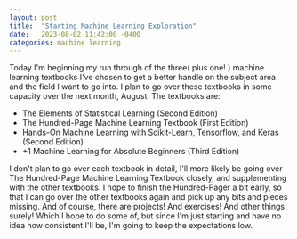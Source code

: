 ```yaml
---
layout: post
title:  "Starting Machine Learning Exploration"
date:   2023-08-02 11:42:00 -0400
categories: machine learning
---
```

Today I'm beginning my run through of the three( plus one! ) machine learning textbooks I've chosen to get a better handle on the subject area and the field I want to go into. I plan to go over these textbooks in some capacity over the next month, August. The textbooks are:

- The Elements of Statistical Learning (Second Edition)
- The Hundred-Page Machine Learning Textbook (First Edition)
- Hands-On Machine Learning with Scikit-Learn, Tensorflow, and Keras (Second Edition)
- +1 Machine Learning for Absolute Beginners (Third Edition)

I don't plan to go over each textbook in detail, I'll more likely be going over The Hundred-Page Machine Learning Textbook closely, and supplementing with the other textbooks. I hope to finish the Hundred-Pager a bit early, so that I can go over the other textbooks again and pick up any bits and pieces missing. And of course, there are projects! And exercises! And other things surely! Which I hope to do some of, but since I'm just starting and have no idea how consistent I'll be, I'm going to keep the expectations low.

